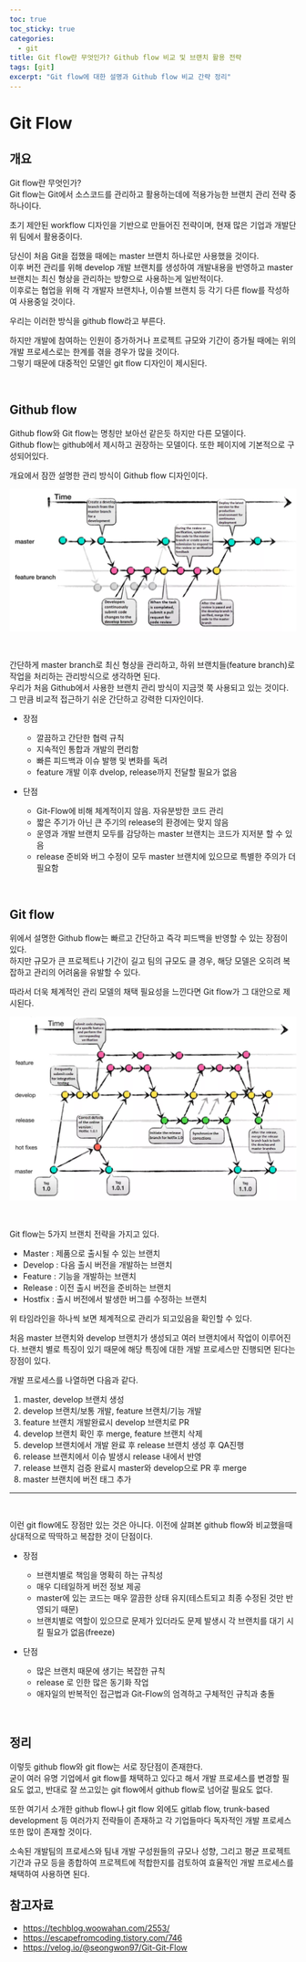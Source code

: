 ```yaml
---
toc: true
toc_sticky: true
categories:
  - git
title: Git flow란 무엇인가? Github flow 비교 및 브랜치 활용 전략
tags: [git]
excerpt: "Git flow에 대한 설명과 Github flow 비교 간략 정리"
---
```


# Git Flow

## 개요

Git flow란 무엇인가?  
Git flow는 Git에서 소스코드를 관리하고 활용하는데에 적용가능한 브랜치 관리 전략 중 하나이다.  

초기 제안된 workflow 디자인을 기반으로 만들어진 전략이며, 현재 많은 기업과 개발단위 팀에서 활용중이다.

당신이 처음 Git을 접했을 때에는 master 브랜치 하나로만 사용했을 것이다.  
이후 버전 관리를 위해 develop 개발 브랜치를 생성하여 개발내용을 반영하고 master 브랜치는 최신 형상을 관리하는 방향으로 사용하는게 일반적이다.  
이후로는 협업을 위해 각 개발자 브랜치나, 이슈별 브랜치 등 각기 다른 flow를 작성하여 사용중일 것이다.

우리는 이러한 방식을 github flow라고 부른다.

하지만 개발에 참여하는 인원이 증가하거나 프로젝트 규모와 기간이 증가될 때에는 위의 개발 프로세스로는 한계를 겪을 경우가 많을 것이다.  
그렇기 때문에 대중적인 모델인 git flow 디자인이 제시된다.

<br>

## Github flow

Github flow와 Git flow는 명칭만 보아선 같은듯 하지만 다른 모델이다.  
Github flow는 github에서 제시하고 권장하는 모델이다. 또한 페이지에 기본적으로 구성되어있다.

개요에서 잠깐 설명한 관리 방식이 Github flow 디자인이다.

![Alt text](/assets/images/231224.png)

<br>

간단하게 master branch로 최신 형상을 관리하고, 하위 브랜치들(feature branch)로 작업을 처리하는 관리방식으로 생각하면 된다.  
우리가 처음 Github에서 사용한 브랜치 관리 방식이 지금껏 쭉 사용되고 있는 것이다.  
그 만큼 비교적 접근하기 쉬운 간단하고 강력한 디자인이다.

- 장점
    - 깔끔하고 간단한 협력 규칙
    - 지속적인 통합과 개발의 편리함
    - 빠른 피드백과 이슈 발행 및 변화를 독려
    - feature 개발 이후 dvelop, release까지 전달할 필요가 없음

- 단점
    - Git-Flow에 비해 체계적이지 않음. 자유분방한 코드 관리
    - 짧은 주기가 아닌 큰 주기의 release의 환경에는 맞지 않음
    - 운영과 개발 브랜치 모두를 감당하는 master 브랜치는 코드가 지저분 할 수 있음
    - release 준비와 버그 수정이 모두 master 브랜치에 있으므로 특별한 주의가 더 필요함
 
<br>

## Git flow

위에서 설명한 Github flow는 빠르고 간단하고 즉각 피드백을 반영할 수 있는 장점이 있다.  
하지만 규모가 큰 프로젝트나 기간이 길고 팀의 규모도 클 경우, 해당 모델은 오히려 복잡하고 관리의 어려움을 유발할 수 있다.

따라서 더욱 체계적인 관리 모델의 채택 필요성을 느낀다면 Git flow가 그 대안으로 제시된다.

![Alt text](/assets/images/231224_1.png)

<br>

Git flow는 5가지 브랜치 전략을 가지고 있다.

- Master : 제품으로 출시될 수 있는 브랜치
- Develop : 다음 출시 버전을 개발하는 브랜치
- Feature : 기능을 개발하는 브랜치
- Release : 이전 출시 버전을 준비하는 브랜치
- Hostfix : 출시 버전에서 발생한 버그를 수정하는 브랜치

위 타임라인을 하나씩 보면 체계적으로 관리가 되고있음을 확인할 수 있다.  

처음 master 브랜치와 develop 브랜치가 생성되고 여러 브랜치에서 작업이 이루어진다. 브랜치 별로 특징이 있기 때문에 해당 특징에 대한 개발 프로세스만 진행되면 된다는 장점이 있다.  

개발 프로세스를 나열하면 다음과 같다.

1. master, develop 브랜치 생성
2. develop 브랜치/보통 개발, feature 브랜치/기능 개발
3. feature 브랜치 개발완료시 develop 브랜치로 PR
4. develop 브랜치 확인 후 merge, feature 브랜치 삭제
5. develop 브랜치에서 개발 완료 후 release 브랜치 생성 후 QA진행
6. release 브랜치에서 이슈 발생시 release 내에서 반영
7. release 브랜치 검증 완료시 master와 develop으로 PR 후 merge
8. master 브랜치에 버전 태그 추가

---

<br>

이런 git flow에도 장점만 있는 것은 아니다. 이전에 살펴본 github flow와 비교했을때 상대적으로 딱딱하고 복잡한 것이 단점이다.

- 장점
    - 브랜치별로 책임을 명확히 하는 규칙성
    - 매우 디테일하게 버전 정보 제공
    - master에 있는 코드는 매우 깔끔한 상태 유지(테스트되고 최종 수정된 것만 반영되기 때문)
    - 브랜치별로 역할이 있으므로 문제가 있더라도 문제 발생시 각 브랜치를 대기 시킬 필요가 없음(freeze)

- 단점
    - 많은 브랜치 때문에 생기는 복잡한 규칙
    - release 로 인한 많은 동기화 작업
    - 애자일의 반복적인 접근법과 Git-Flow의 엄격하고 구체적인 규칙과 충돌

<br>

## 정리

이렇듯 github flow와 git flow는 서로 장단점이 존재한다.  
굳이 여러 유명 기업에서 git flow를 채택하고 있다고 해서 개발 프로세스를 변경할 필요도 없고, 반대로 잘 쓰고있는 git flow에서 github flow로 넘어갈 필요도 없다. 

또한 여기서 소개한 github flow나 git flow 외에도 gitlab flow, trunk-based development 등 여러가지 전략들이 존재하고 각 기업들마다 독자적인 개발 프로세스 또한 많이 존재할 것이다.  

소속된 개발팀의 프로세스와 팀내 개발 구성원들의 규모나 성향, 그리고 평균 프로젝트 기간과 규모 등을 종합하여 프로젝트에 적합한지를 검토하여 효율적인 개발 프로세스를 채택하여 사용하면 된다.

## 참고자료

- https://techblog.woowahan.com/2553/
- https://escapefromcoding.tistory.com/746
- https://velog.io/@seongwon97/Git-Git-Flow